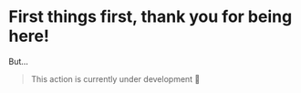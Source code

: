 # First things first, thank you for being here!
But...

> This action is currently under development :construction:
